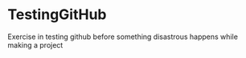 # TestingGitHub
Exercise in testing github before something disastrous happens while making a project
